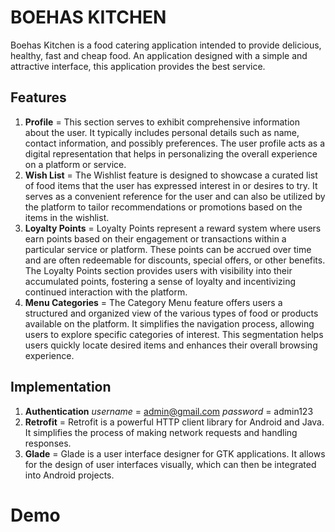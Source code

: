 # BOEHAS KITCHEN
Boehas Kitchen is a food catering application intended to provide delicious, healthy, fast and cheap food. An application designed with a simple and attractive interface, this application provides the best service.

## Features
1. **Profile** = This section serves to exhibit comprehensive information about the user. It typically includes personal details such as name, contact information, and possibly preferences. The user profile acts as a digital representation that helps in personalizing the overall experience on a platform or service.
2. **Wish List** = The Wishlist feature is designed to showcase a curated list of food items that the user has expressed interest in or desires to try. It serves as a convenient reference for the user and can also be utilized by the platform to tailor recommendations or promotions based on the items in the wishlist.
3. **Loyalty Points** = Loyalty Points represent a reward system where users earn points based on their engagement or transactions within a particular service or platform. These points can be accrued over time and are often redeemable for discounts, special offers, or other benefits. The Loyalty Points section provides users with visibility into their accumulated points, fostering a sense of loyalty and incentivizing continued interaction with the platform.
4. **Menu Categories** = The Category Menu feature offers users a structured and organized view of the various types of food or products available on the platform. It simplifies the navigation process, allowing users to explore specific categories of interest. This segmentation helps users quickly locate desired items and enhances their overall browsing experience.

## Implementation
1. **Authentication** *username* = admin@gmail.com *password* = admin123
2. **Retrofit** = Retrofit is a powerful HTTP client library for Android and Java. It simplifies the process of making network requests and handling responses.
3. **Glade** = Glade is a user interface designer for GTK applications. It allows for the design of user interfaces visually, which can then be integrated into Android projects.

# Demo
